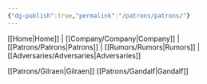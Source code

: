 ```yaml
---
{"dg-publish":true,"permalink":"/patrons/patrons/"}
---
```



[[Home\|Home]] | [[Company/Company\|Company]] | [[Patrons/Patrons\|Patrons]] | [[Rumors/Rumors\|Rumors]] | [[Adversaries/Adversaries\|Adversaries]]

[[Patrons/Gilraen\|Gilraen]]
[[Patrons/Gandalf\|Gandalf]]